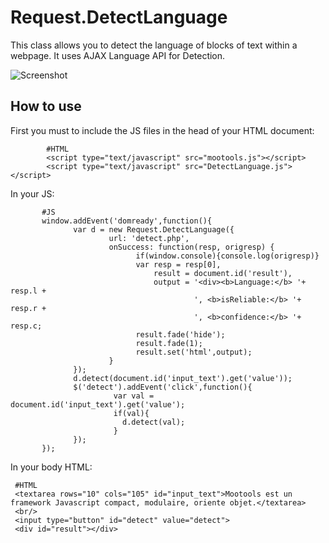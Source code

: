 Request.DetectLanguage
======================

This class allows you to detect the language of blocks of text within a webpage. It uses AJAX Language API for Detection.

![Screenshot](http://farm5.static.flickr.com/4148/5070795205_8542802e5c_z.jpg)

How to use
----------

First you must to include the JS files in the head of your HTML document:

            #HTML
            <script type="text/javascript" src="mootools.js"></script>
            <script type="text/javascript" src="DetectLanguage.js"></script>

In your JS:
          
           #JS
           window.addEvent('domready',function(){                  
                  var d = new Request.DetectLanguage({
                          url: 'detect.php',
                          onSuccess: function(resp, origresp) {
                                if(window.console){console.log(origresp)} 
                                var resp = resp[0],
                                    result = document.id('result'),
                                    output = '<div><b>Language:</b> '+ resp.l + 
                                             ', <b>isReliable:</b> '+ resp.r +
                                             ', <b>confidence:</b> '+ resp.c; 
                                result.fade('hide');
                                result.fade(1);
                                result.set('html',output);                                 
                          } 
                  });
                  d.detect(document.id('input_text').get('value'));
                  $('detect').addEvent('click',function(){
                           var val = document.id('input_text').get('value');
                           if(val){
                             d.detect(val);
                           }
                  });
           }); 

In your body HTML:

     #HTML 
     <textarea rows="10" cols="105" id="input_text">Mootools est un framework Javascript compact, modulaire, oriente objet.</textarea>
     <br/>
     <input type="button" id="detect" value="detect"> 
     <div id="result"></div>